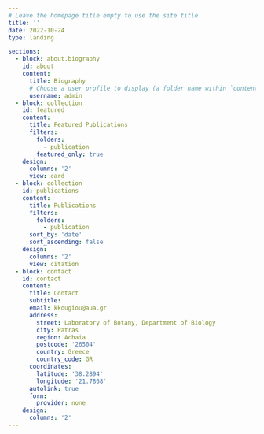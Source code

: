 ```yaml
---
# Leave the homepage title empty to use the site title
title: ''
date: 2022-10-24
type: landing

sections:
  - block: about.biography
    id: about
    content:
      title: Biography
      # Choose a user profile to display (a folder name within `content/authors/`)
      username: admin
  - block: collection
    id: featured
    content:
      title: Featured Publications
      filters:
        folders:
          - publication
        featured_only: true
    design:
      columns: '2'
      view: card
  - block: collection
    id: publications
    content:
      title: Publications
      filters:
        folders:
          - publication
      sort_by: 'date'
      sort_ascending: false
    design:
      columns: '2'
      view: citation
  - block: contact
    id: contact
    content:
      title: Contact
      subtitle:
      email: kkougiou@aua.gr
      address:
        street: Laboratory of Botany, Department of Biology
        city: Patras
        region: Achaia
        postcode: '26504'
        country: Greece
        country_code: GR
      coordinates:
        latitude: '38.2894'
        longitude: '21.7868'
      autolink: true
      form:
        provider: none
    design:
      columns: '2'
---
```

